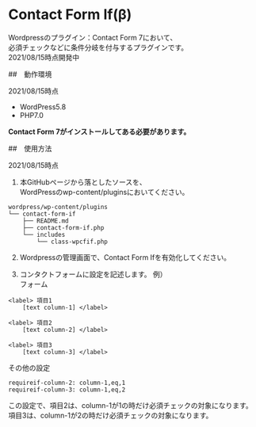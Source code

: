 # Contact Form If(β)

Wordpressのプラグイン：Contact Form 7において、  
必須チェックなどに条件分岐を付与するプラグインです。  
2021/08/15時点開発中

##　動作環境

2021/08/15時点

* WordPress5.8
* PHP7.0

**Contact Form 7がインストールしてある必要があります。**  

##　使用方法

2021/08/15時点  
1. 本GitHubページから落としたソースを、  
WordPressのwp-content/pluginsにおいてください。  
```
wordpress/wp-content/plugins
└── contact-form-if
    ├── README.md
    ├── contact-form-if.php
    └── includes
        └── class-wpcfif.php
```
2. Wordpressの管理画面で、Contact Form Ifを有効化してください。

3. コンタクトフォームに設定を記述します。
例）  
フォーム
```
<label> 項目1
    [text column-1] </label>

<label> 項目2
    [text column-2] </label>

<label> 項目3
    [text column-3] </label>
```

その他の設定
```
requireif-column-2: column-1,eq,1
requireif-column-3: column-1,eq,2
```
この設定で、項目2は、column-1が1の時だけ必須チェックの対象になります。  
項目3は、column-1が2の時だけ必須チェックの対象になります。